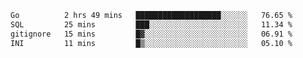 <!--START_SECTION:waka-->

```txt
Go          2 hrs 49 mins   ███████████████████░░░░░░   76.65 %
SQL         25 mins         ███░░░░░░░░░░░░░░░░░░░░░░   11.34 %
gitignore   15 mins         █▓░░░░░░░░░░░░░░░░░░░░░░░   06.91 %
INI         11 mins         █▒░░░░░░░░░░░░░░░░░░░░░░░   05.10 %
```

<!--END_SECTION:waka-->
